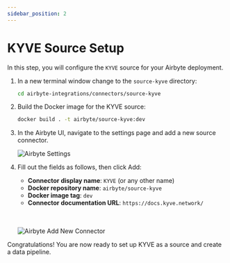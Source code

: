 ```yaml
---
sidebar_position: 2
---
```

# KYVE Source Setup

In this step, you will configure the `KYVE` source for your Airbyte deployment.

1. In a new terminal window change to the `source-kyve` directory:

   ```sh
   cd airbyte-integrations/connectors/source-kyve
   ```

2. Build the Docker image for the KYVE source:

   ```sh
   docker build . -t airbyte/source-kyve:dev
   ```

3. In the Airbyte UI, navigate to the settings page and add a new source connector.

   <img src="/img/elt/airbyte_new_connector.jpg" alt="Airbyte Settings" />

4. Fill out the fields as follows, then click Add:

   - **Connector display name**: `KYVE` (or any other name)
   - **Docker repository name**: `airbyte/source-kyve`
   - **Docker image tag**: `dev`
   - **Connector documentation URL**: `https://docs.kyve.network/`

   <br></br>
   <img src="/img/elt/airbyte_new_connector2.jpg" alt="Airbyte Add New Connector" />

Congratulations! You are now ready to set up KYVE as a source and create a data pipeline.
